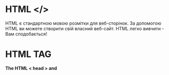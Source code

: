 # HTML </>
HTML є стандартною мовою розмітки для веб-сторінок.
За допомогою HTML ви можете створити свій власний веб-сайт.
HTML легко вивчити - Вам сподобається!<br />
# HTML TAG
**The HTML < head > and <title> elements**
The HTML <head> Element
The <head> element is a container for metadata (data about data) and is placed between the <html> tag and the <body> tag.

HTML metadata is data about the HTML document. Metadata is not displayed.

Metadata typically define the document title, character set, styles, scripts, and other meta information.

The HTML <title> Element
The <title> element defines the title of the document. The title must be text-only, and it is shown in the browser's title bar or in the page's tab.

The <title> element is required in HTML documents!

The content of a page title is very important for search engine optimization (SEO)! The page title is used by search engine algorithms to decide the order when listing pages in search results.

The <title> element:

defines a title in the browser toolbar
provides a title for the page when it is added to favorites
displays a title for the page in search engine-results
So, try to make the title as accurate and meaningful as possible!

A simple HTML document:
```javascript
Example
<!DOCTYPE html>
<html>
<head>
  <title>A Meaningful Page Title</title>
</head>
<body>

The content of the document......

</body>
</html>
```
**HTML Headings**
HTML headings are defined with the <h1> to <h6> tags.

<h1> defines the most important heading. <h6> defines the least important heading: 
```javascript
Example
<h1>This is heading 1</h1>
<h2>This is heading 2</h2>
<h3>This is heading 3</h3>
```
**HTML Paragraphs**
  HTML paragraphs are defined with the <p> tag:
```javascript
Example
<p>This is a paragraph.</p>
<p>This is another paragraph.</p>
```
**HTML Links**
  HTML links are defined with the <a> tag:
```javascript
Example
<a href="https://www.w3schools.com">This is a link</a>
```
**HTML Images**
HTML images are defined with the <img> tag.
The source file (src), alternative text (alt), width, and height are provided as attributes:

```javascript
Example
<img src="w3schools.jpg" alt="W3Schools.com" width="104" height="142">
```
**HTML Formatting Elements**
Formatting elements were designed to display special types of text:
```javascript
<b> - Bold text
<strong> - Important text
<i> - Italic text
<em> - Emphasized text
<mark> - Marked text
<small> - Smaller text
<del> - Deleted text
<ins> - Inserted text
<sub> - Subscript text
<sup> - Superscript text
```
**Define an HTML Table**
A table in HTML consists of table cells inside rows and columns.
```javascript
Example
A simple HTML table:
<table>
  <tr>
    <th>Company</th>
    <th>Contact</th>
    <th>Country</th>
  </tr>
  <tr>
    <td>Alfreds Futterkiste</td>
    <td>Maria Anders</td>
    <td>Germany</td>
  </tr>
  <tr>
    <td>Centro comercial Moctezuma</td>
    <td>Francisco Chang</td>
    <td>Mexico</td>
  </tr>
</table>
```
**Unordered HTML List**
An unordered list starts with the <ul> tag. Each list item starts with the <li> tag.

The list items will be marked with bullets (small black circles) by default:
```javascript
Example
<ul>
  <li>Coffee</li>
  <li>Tea</li>
  <li>Milk</li
```
**The HTML < input > element**
```javascript
An HTML form with three input fields; two text fields and one submit button:
Example
<form action="/action_page.php">
  <label for="fname">First name:</label>
  <input type="text" id="fname" name="fname"><br><br>
  <label for="lname">Last name:</label>
  <input type="text" id="lname" name="lname"><br><br>
  <input type="submit" value="Submit">
</form>
```
**The HTML < form > element**
An HTML form with two input fields and one submit button:
```javascript
Example
<form action="/action_page.php" method="get">
  <label for="fname">First name:</label>
  <input type="text" id="fname" name="fname"><br><br>
  <label for="lname">Last name:</label>
  <input type="text" id="lname" name="lname"><br><br>
  <input type="submit" value="Submit">
</form>
```
**The HTML < div > element**
The <div> tag defines a division or a section in an HTML document.
The <div> tag is used as a container for HTML elements - which is then styled with CSS or manipulated with JavaScript.
The <div> tag is easily styled by using the class or id attribute.
Any sort of content can be put inside the <div> tag! 
**The HTML < span > element**
The <span> tag is an inline container used to mark up a part of a text, or a part of a document.
The <span> tag is easily styled by CSS or manipulated with JavaScript using the class or id attribute.
The <span> tag is much like the <div> element, but <div> is a block-level element and <span> is an inline element.
**The HTML <script> element**
Write "Hello JavaScript!" with JavaScript:
```javascript
Example
<script>
document.getElementById("demo").innerHTML = "Hello JavaScript!";
</script>
```
**The HTML <style> element**
Use of the <style> element to apply a simple style sheet to an HTML document:
```javascript
Example

<html>
<head>
<style>
  h1 {color:red;}
  p {color:blue;}
</style>
</head>
<body>

<h1>A heading</h1>
<p>A paragraph.</p>

</body>
</html>
```
**The HTML < br/ > element**
Insert single line breaks in a text:
```javascript
<p>To force<br> line breaks<br> in a text,<br> use the br<br> element.</p>
```
**The HTML < hr > element**
Use the <hr> tag to define thematic changes in the content:
```javascript
<h1>The Main Languages of the Web</h1>

<p>HTML is the standard markup language for creating Web pages. HTML describes the structure of a Web page, and consists of a series of elements. HTML elements tell the browser how to display the content.</p>

<hr>

<p>CSS is a language that describes how HTML elements are to be displayed on screen, paper, or in other media. CSS saves a lot of work, because it can control the layout of multiple web pages all at once.</p>
```
# HTML ATTRIBUTE
Атрибути HTML
Усі елементи HTML можуть мати атрибути
Атрибути надають додаткову інформацію про елементи
Атрибути завжди вказуються в початковому тегу
Атрибути зазвичай складаються з пар ім’я/значення, наприклад: name="value"<br/>
**The href Attribute**
```javascript
The <a> tag defines a hyperlink. The href attribute specifies the URL of the page the link goes to:
Example
<a href="https://www.w3schools.com">Visit W3Schools</a>
```
**The src Attribute**
```javascript
The <img> tag is used to embed an image in an HTML page. The src attribute specifies the path to the image to be displayed:

Example
<img src="img_girl.jpg">
```
**The width and height Attributes**
```javascript
The <img> tag should also contain the width and height attributes, which specify the width and height of the image (in pixels):

Example
<img src="img_girl.jpg" width="500" height="600">
```
**The alt Attribute**
```javascript
The required alt attribute for the <img> tag specifies an alternate text for an image, if the image for some reason cannot be displayed. This can be due to a slow connection, or an error in the src attribute, or if the user uses a screen reader.

Example
<img src="img_girl.jpg" alt="Girl with a jacket">
```
**The style Attribute**
```javascript
The style attribute is used to add styles to an element, such as color, font, size, and more.

Example
<p style="color:red;">This is a red paragraph.</p>
```
**The lang Attribute**
```javascript
You should always include the lang attribute inside the <html> tag, to declare the language of the Web page. This is meant to assist search engines and browsers.

The following example specifies English as the language:

<!DOCTYPE html>
<html lang="en">
<body>
...
</body>
</html>
```
# HTML CLASS
Using The class Attribute
The class attribute is often used to point to a class name in a style sheet. It can also be used by a JavaScript to access and manipulate elements with the specific class name.
In the following example we have three <div> elements with a class attribute with the value of "city". All of the three <div> elements will be styled equally according to the .city style definition in the head section:
```javascript
Example
<!DOCTYPE html>
<html>
<head>
<style>
.city {
  background-color: tomato;
  color: white;
  border: 2px solid black;
  margin: 20px;
  padding: 20px;
}
</style>
</head>
<body>

<div class="city">
  <h2>London</h2>
  <p>London is the capital of England.</p>
</div>

<div class="city">
  <h2>Paris</h2>
  <p>Paris is the capital of France.</p>
</div>

<div class="city">
  <h2>Tokyo</h2>
  <p>Tokyo is the capital of Japan.</p>
</div>

</body>
</html>
```
# HTML ID
Using The id Attribute
The id attribute specifies a unique id for an HTML element. The value of the id attribute must be unique within the HTML document.

The id attribute is used to point to a specific style declaration in a style sheet. It is also used by JavaScript to access and manipulate the element with the specific id.

The syntax for id is: write a hash character (#), followed by an id name. Then, define the CSS properties within curly braces {}.

In the following example we have an < h1 > element that points to the id name "myHeader". This < h1 > element will be styled according to the # myHeader style definition in the head section:
```javascript
Example
<!DOCTYPE html>
<html>
<head>
<style>
#myHeader {
  background-color: lightblue;
  color: black;
  padding: 40px;
  text-align: center;
}
</style>
</head>
<body>

<h1 id="myHeader">My Header</h1>

</body>
</html>
```
